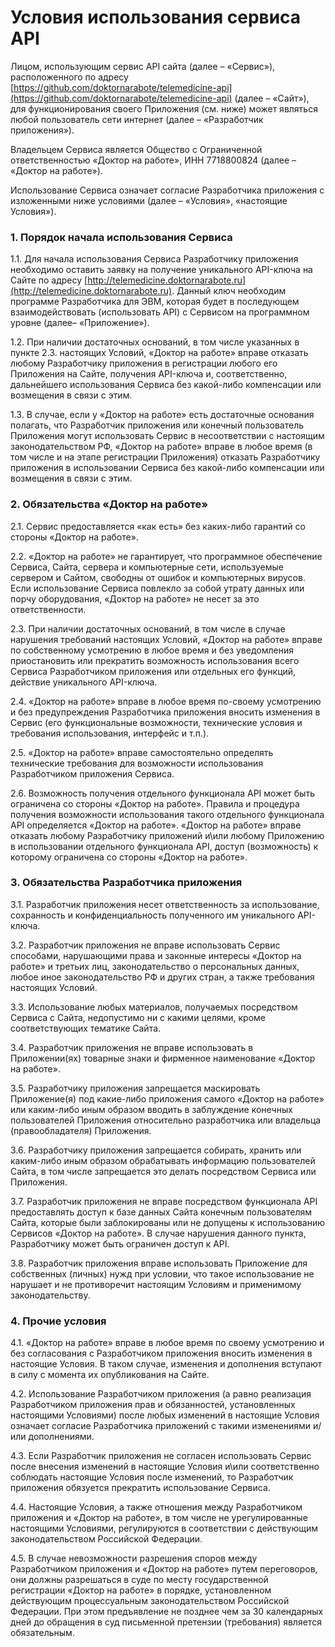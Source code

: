 # Условия использования сервиса API

Лицом, использующим сервис API сайта (далее – «Сервис»), расположенного по адресу [https://github.com/doktornarabote/telemedicine-api](https://github.com/doktornarabote/telemedicine-api) (далее – «Сайт»), для функционирования своего Приложения (см. ниже) может являться любой пользователь сети интернет (далее – «Разработчик приложения»).

Владельцем Сервиса является Общество с Ограниченной ответственностью «Доктор на работе», ИНН 7718800824 (далее – «Доктор на работе»).

Использование Сервиса означает согласие Разработчика приложения с изложенными ниже условиями (далее – «Условия», «настоящие Условия»).

### 1. Порядок начала использования Сервиса

1.1. Для начала использования Сервиса Разработчику приложения необходимо оставить заявку на получение уникального API-ключа на Сайте по адресу  [http://telemedicine.doktornarabote.ru](http://telemedicine.doktornarabote.ru). Данный ключ необходим программе Разработчика для ЭВМ, которая будет в последующем взаимодействовать (использовать API) с Сервисом на программном уровне (далее– «Приложение»).

1.2. При наличии достаточных оснований, в том числе указанных в пункте 2.3. настоящих Условий, «Доктор на работе» вправе отказать любому Разработчику приложения в регистрации любого его Приложения на Сайте, получения API-ключа и, соответственно, дальнейшего использования Сервиса без какой-либо компенсации или возмещения в связи с этим.

1.3. В случае, если у «Доктор на работе» есть достаточные основания полагать, что Разработчик приложения или конечный пользователь Приложения могут использовать Сервис в несоответствии с настоящим законодательством РФ, «Доктор на работе» вправе в любое время (в том числе и на этапе регистрации Приложения) отказать Разработчику приложения в использовании Сервиса без какой-либо компенсации или возмещения в связи с этим.

### 2. Обязательства «Доктор на работе»

2.1. Сервис предоставляется «как есть» без каких-либо гарантий со стороны «Доктор на работе».

2.2. «Доктор на работе» не гарантирует, что программное обеспечение Сервиса, Сайта, сервера и компьютерные сети, используемые сервером и Сайтом, свободны от ошибок и компьютерных вирусов. Если использование Сервиса повлекло за собой утрату данных или порчу оборудования, «Доктор на работе» не несет за это ответственности.

2.3. При наличии достаточных оснований, в том числе в случае нарушения требований настоящих Условий, «Доктор на работе» вправе по собственному усмотрению в любое время и без уведомления приостановить или прекратить возможность использования всего Сервиса Разработчиком приложения или отдельных его функций, действие уникального API-ключа.

2.4. «Доктор на работе» вправе в любое время по-своему усмотрению и без предупреждения Разработчика приложения вносить изменения в Сервис (его функциональные возможности, технические условия и требования использования, интерфейс и т.п.).

2.5. «Доктор на работе» вправе самостоятельно определять технические требования для возможности использования Разработчиком приложения Сервиса.

2.6. Возможность получения отдельного функционала API может быть ограничена со стороны «Доктор на работе». Правила и процедура получения возможности использования такого отдельного функционала API определяется «Доктор на работе». «Доктор на работе» вправе отказать любому Разработчику приложений и\или любому Приложению в использовании отдельного функционала API, доступ (возможность) к которому ограничена со стороны «Доктор на работе».

### 3. Обязательства Разработчика приложения

3.1. Разработчик приложения несет ответственность за использование, сохранность и конфиденциальность полученного им уникального API-ключа.

3.2. Разработчик приложения не вправе использовать Сервис способами, нарушающими права и законные интересы «Доктор на работе» и третьих лиц, законодательство о персональных данных, любое иное законодательство РФ и других стран, а также требования настоящих Условий.

3.3. Использование любых материалов, получаемых посредством Сервиса с Сайта, недопустимо ни с какими целями, кроме соответствующих тематике Сайта.

3.4. Разработчик приложения не вправе использовать в Приложении(ях) товарные знаки и фирменное наименование «Доктор на работе».

3.5. Разработчику приложения запрещается маскировать Приложение(я) под какие-либо приложения самого «Доктор на работе» или каким-либо иным образом вводить в заблуждение конечных пользователей Приложения относительно разработчика или владельца (правообладателя) Приложения.

3.6. Разработчику приложения запрещается собирать, хранить или каким-либо иным образом обрабатывать информацию пользователей Сайта, в том числе запрещается это делать посредством Сервиса или Приложения.

3.7. Разработчик приложения не вправе посредством функционала API предоставлять доступ к базе данных Сайта конечным пользователям Сайта, которые были заблокированы или не допущены к использованию Сервисов «Доктор на работе». В случае нарушения данного пункта, Разработчику может быть ограничен доступ к API.

3.8. Разработчик приложения вправе использовать Приложение для собственных (личных) нужд при условии, что такое использование не нарушает и не противоречит настоящим Условиям и применимому законодательству.

### 4. Прочие условия

4.1. «Доктор на работе» вправе в любое время по своему усмотрению и без согласования с Разработчиком приложения вносить изменения в настоящие Условия. В таком случае, изменения и дополнения вступают в силу с момента их опубликования на Сайте.

4.2. Использование Разработчиком приложения (а равно реализация Разработчиком приложения прав и обязанностей, установленных настоящими Условиями) после любых изменений в настоящие Условия означает согласие Разработчика приложений с такими изменениями и/или дополнениями.

4.3. Если Разработчик приложения не согласен использовать Сервис после внесения изменений в настоящие Условия и\или соответственно соблюдать настоящие Условия после изменений, то Разработчик приложения обязуется прекратить использование Сервиса.

4.4. Настоящие Условия, а также отношения между Разработчиком приложения и «Доктор на работе», в том числе не урегулированные настоящими Условиями, регулируются в соответствии с действующим законодательством Российской Федерации.

4.5. В случае невозможности разрешения споров между Разработчиком приложения и «Доктор на работе» путем переговоров, они должны разрешаться в суде по месту государственной регистрации «Доктор на работе» в порядке, установленном действующим процессуальным законодательством Российской Федерации. При этом предъявление не позднее чем за 30 календарных дней до обращения в суд письменной претензии (требования) является обязательным.
